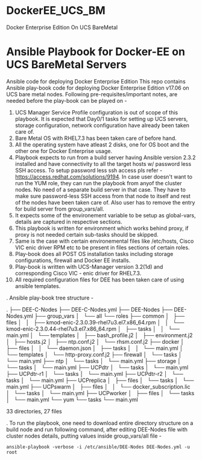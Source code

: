 # DockerEE_UCS_BM
Docker Enterprise Edition On UCS BareMetal
# Ansible Playbook for Docker-EE on UCS BareMetal Servers
Ansible code for deploying Docker Enterprise Edition
This repo contains Ansible play-book code for deploying Docker Enterprise Edition v17.06 on UCS bare metal nodes. Following pre-requisites/important notes, are needed before the play-book can be played on -

  1. UCS Manager Service Profile configuration is out of scope of this playbook. It is expected that Day0/1 tasks for setting up UCS servers, storage configuration, network configuration have already been taken care of. 
  2. Bare Metal OS with RHEL7.3 has been taken care of before hand.
  3. All the operating system have atleast 2 disks, one for OS boot and the other one for Docker Enterprise usage.
  4. Playbook expects to run from a build server having Ansible version 2.3.2 installed and have connectivity to all the target hosts w/ password less SSH access. To setup password less ssh access pls refer - https://access.redhat.com/solutions/9194. In case user doesn't want to run the YUM role, they can run the playbook from anyof the cluster nodes. No need of a separate build server in that case. They have to make sure password-less SSH access from that node to itself and rest of the nodes have been taken care of. Also user has to remove the entry for build server from group_vars/all.
  5. It expects some of the environement variable to be setup as global-vars, details are captured in respective sections.
  6. This playbook is written for environment which works behind proxy, if proxy is not needed certain sub-tasks should be skipped.
  7. Same is the case with certain environemental files like /etc/hosts, Cisco VIC enic driver RPM etc to be present in files sections of certain roles.
  8. Play-book does all POST OS installation tasks including storage configurations, firewall and Docker EE installs. 
  9. Play-book is written with UCS-Manager version 3.2(1d) and corresponding Cisco VIC - enic driver for RHEL7.3.
  10. All required configuration files for DEE has been taken care of using ansible templates. 
  
  
. Ansible play-book tree structure -

.
├── DEE-C-Nodes
├── DEE-C-Nodes.yml
├── DEE-Nodes
├── DEE-Nodes.yml
├── group_vars
│   └── all
└── roles
    ├── common
    │   ├── files
    │   │   ├── kmod-enic-2.3.0.39-rhel7u3.el7.x86_64.rpm
    │   │   └── kmod-enic-2.3.0.44-rhel7u3.el7.x86_64.rpm
    │   ├── tasks
    │   │   └── main.yml
    │   └── templates
    │       ├── bash_profile.j2
    │       ├── environment.j2
    │       ├── hosts.j2
    │       ├── ntp.conf.j2
    │       └── rhsm.conf.j2
    ├── docker
    │   ├── files
    │   │   └── daemon.json
    │   ├── tasks
    │   │   └── main.yml
    │   └── templates
    │       └── http-proxy.conf.j2
    ├── firewall
    │   └── tasks
    │       └── main.yml
    ├── ntp
    │   └── tasks
    │       └── main.yml
    ├── storage
    │   └── tasks
    │       └── main.yml
    ├── UCPdtr
    │   └── tasks
    │       └── main.yml
    ├── UCPdtr-r1
    │   └── tasks
    │       └── main.yml
    ├── UCPdtr-r2
    │   └── tasks
    │       └── main.yml
    ├── UCPreplica
    │   ├── files
    │   └── tasks
    │       └── main.yml
    ├── UCPswarm
    │   ├── files
    │   │   └── docker_subscription.lic
    │   └── tasks
    │       └── main.yml
    ├── UCPworker
    │   ├── files
    │   └── tasks
    │       └── main.yml
    └── yum
        └── tasks
            └── main.yml

33 directories, 27 files

. To run the playbook, one need to download entire directory structure on a build node and run following command, after editing DEE-Nodes file with cluster nodes details, putting values inside group_vars/all file -

  `ansible-playbook -verbose -i /etc/ansible/DEE-Nodes DEE-Nodes.yml -u root` 
